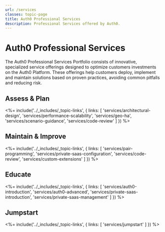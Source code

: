 ```yaml
---
url: /services
classes: topic-page
title: Auth0 Professional Services
description: Professional Services offered by Auth0.
---
```


<div class="topic-page-header">
  <div data-name="example" class="topic-page-badge"></div>
  <h1>Auth0 Professional Services</h1>
  <p>
    The Auth0 Professional Services Portfolio consists of innovative, specialized service offerings designed to optimize customers investments on the Auth0 Platform. These offerings help customers deploy, implement and maintain solutions based on proven practices, avoiding common pitfalls and reducing risk.
  </p>
</div>

## Assess & Plan

<%= include('../_includes/_topic-links', { links: [
  'services/architectural-design',
  'services/performance-scalability',
  'services/geo-ha',
  'services/scenario-guidance',
  'services/code-review'
] }) %>

## Maintain & Improve

<%= include('../_includes/_topic-links', { links: [
  'services/pair-programming',
  'services/private-saas-configuration',
  'services/code-review',
  'services/custom-extensions'
] }) %>

## Educate

<%= include('../_includes/_topic-links', { links: [
  'services/auth0-introduction',
  'services/auth0-advanced',
  'services/private-saas-introduction',
  'services/private-saas-management'
] }) %>

## Jumpstart

<%= include('../_includes/_topic-links', { links: [
  'services/jumpstart'
] }) %>

